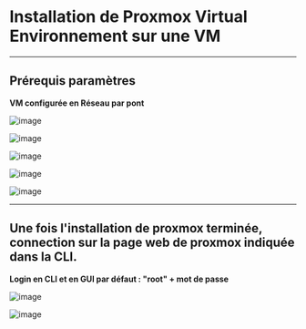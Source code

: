 # Installation de Proxmox Virtual Environnement sur une VM
__________
## **Prérequis paramètres**  

**VM configurée en Réseau par pont**

![image](https://github.com/techerbeatrice/installation_proxmox/assets/138071140/06468473-3c32-41d4-8c30-4c944852e88b)

![image](https://github.com/techerbeatrice/installation_proxmox/assets/138071140/8a6c1bed-b5c1-48fd-abcb-6fa1da06e56f)

![image](https://github.com/techerbeatrice/installation_proxmox/assets/138071140/53381d93-0700-472e-a456-3ffc271cb908)

![image](https://github.com/techerbeatrice/installation_proxmox/assets/138071140/a78f72bb-2d57-41b6-96d1-1aa32003a3ce)

![image](https://github.com/techerbeatrice/installation_proxmox/assets/138071140/6a9cbc60-279d-42ed-bbba-cf5227df5939)

_____________

## **Une fois l'installation de proxmox terminée, connection sur la page web de proxmox indiquée dans la CLI.**
**Login en CLI et en GUI par défaut : "root" + mot de passe**

![image](https://github.com/techerbeatrice/installation_proxmox/assets/138071140/9c5b0a2f-5540-4131-b4eb-c31be92d04a0)

![image](https://github.com/techerbeatrice/installation_proxmox/assets/138071140/2b7391af-79a8-401d-8bb5-5ae65cc2e9cd)





